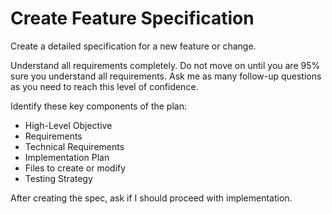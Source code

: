 # Create Feature Specification

Create a detailed specification for a new feature or change.

Understand all requirements completely.
Do not move on until you are 95% sure you understand all requirements.
Ask me as many follow-up questions as you need to reach this level of confidence.

Identify these key components of the plan:

- High-Level Objective
- Requirements
- Technical Requirements
- Implementation Plan
- Files to create or modify
- Testing Strategy

After creating the spec, ask if I should proceed with implementation.
